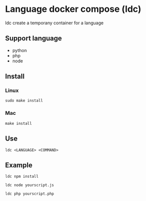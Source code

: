 # Language docker compose (ldc)

ldc create a temporany container for a language

## Support language

* python
* php
* node


## Install

### Linux

```
sudo make install
```

### Mac

```
make install
```

## Use

```
ldc <LANGUAGE> <COMMAND>
```

## Example

```
ldc npm install
```

```
ldc node yourscript.js
```

```
ldc php yourscript.php
```